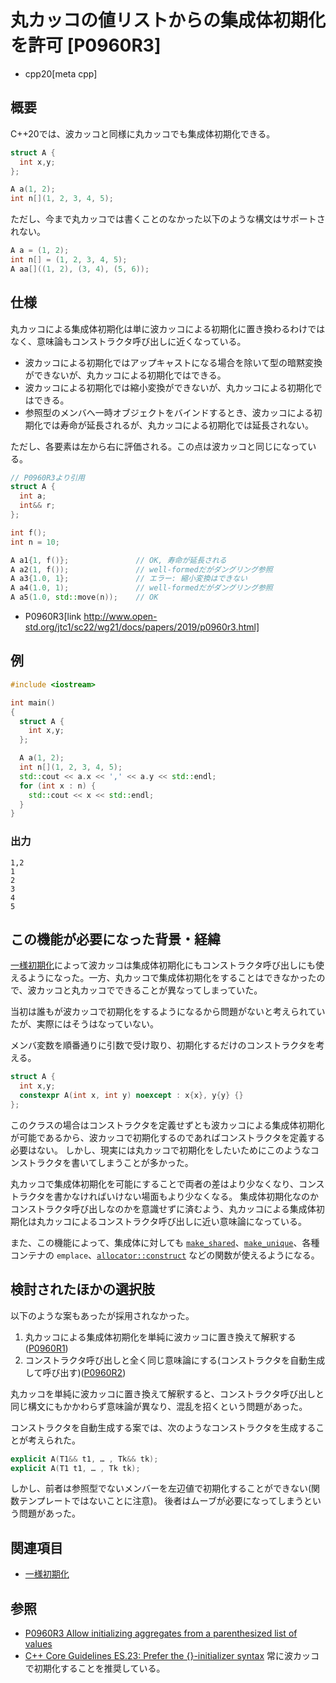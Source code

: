# 丸カッコの値リストからの集成体初期化を許可 [P0960R3]

* cpp20[meta cpp]

## 概要

C++20では、波カッコと同様に丸カッコでも集成体初期化できる。

```cpp
struct A {
  int x,y;
};

A a(1, 2);
int n[](1, 2, 3, 4, 5);
```

ただし、今まで丸カッコでは書くことのなかった以下のような構文はサポートされない。

```cpp
A a = (1, 2);
int n[] = (1, 2, 3, 4, 5);
A aa[]((1, 2), (3, 4), (5, 6));
```

## 仕様

丸カッコによる集成体初期化は単に波カッコによる初期化に置き換わるわけではなく、意味論もコンストラクタ呼び出しに近くなっている。

* 波カッコによる初期化ではアップキャストになる場合を除いて型の暗黙変換ができないが、丸カッコによる初期化ではできる。
* 波カッコによる初期化では縮小変換ができないが、丸カッコによる初期化ではできる。
* 参照型のメンバへ一時オブジェクトをバインドするとき、波カッコによる初期化では寿命が延長されるが、丸カッコによる初期化では延長されない。

ただし、各要素は左から右に評価される。この点は波カッコと同じになっている。

```cpp
// P0960R3より引用
struct A {
  int a;
  int&& r;
};

int f();
int n = 10;

A a1{1, f()};               // OK, 寿命が延長される
A a2(1, f());               // well-formedだがダングリング参照
A a3{1.0, 1};               // エラー: 縮小変換はできない
A a4(1.0, 1);               // well-formedだがダングリング参照
A a5(1.0, std::move(n));    // OK
```
* P0960R3[link http://www.open-std.org/jtc1/sc22/wg21/docs/papers/2019/p0960r3.html]

## 例
```cpp example
#include <iostream>

int main()
{
  struct A {
    int x,y;
  };

  A a(1, 2);
  int n[](1, 2, 3, 4, 5);
  std::cout << a.x << ',' << a.y << std::endl;
  for (int x : n) {
    std::cout << x << std::endl;
  }
}
```

### 出力
```
1,2
1
2
3
4
5
```

## この機能が必要になった背景・経緯

[一様初期化](/lang/cpp11/uniform_initialization.md)によって波カッコは集成体初期化にもコンストラクタ呼び出しにも使えるようになった。一方、丸カッコで集成体初期化をすることはできなかったので、波カッコと丸カッコでできることが異なってしまっていた。

当初は誰もが波カッコで初期化をするようになるから問題がないと考えられていたが、実際にはそうはなっていない。

メンバ変数を順番通りに引数で受け取り、初期化するだけのコンストラクタを考える。

```cpp
struct A {
  int x,y;
  constexpr A(int x, int y) noexcept : x{x}, y{y} {}
};
```

このクラスの場合はコンストラクタを定義せずとも波カッコによる集成体初期化が可能であるから、波カッコで初期化するのであればコンストラクタを定義する必要はない。
しかし、現実には丸カッコで初期化をしたいためにこのようなコンストラクタを書いてしまうことが多かった。

丸カッコで集成体初期化を可能にすることで両者の差はより少なくなり、コンストラクタを書かなければいけない場面もより少なくなる。
集成体初期化なのかコンストラクタ呼び出しなのかを意識せずに済むよう、丸カッコによる集成体初期化は丸カッコによるコンストラクタ呼び出しに近い意味論になっている。

また、この機能によって、集成体に対しても [`make_shared`](/reference/memory/make_shared.md)、[`make_unique`](/reference/memory/make_unique.md)、各種コンテナの `emplace`、[`allocator::construct`](/reference/memory/allocator/construct.md) などの関数が使えるようになる。

## 検討されたほかの選択肢

以下のような案もあったが採用されなかった。

1. 丸カッコによる集成体初期化を単純に波カッコに置き換えて解釈する([P0960R1](http://www.open-std.org/jtc1/sc22/wg21/docs/papers/2018/p0960r1.html))
2. コンストラクタ呼び出しと全く同じ意味論にする(コンストラクタを自動生成して呼び出す)([P0960R2](http://www.open-std.org/jtc1/sc22/wg21/docs/papers/2019/p0960r2.html))

丸カッコを単純に波カッコに置き換えて解釈すると、コンストラクタ呼び出しと同じ構文にもかかわらず意味論が異なり、混乱を招くという問題があった。

コンストラクタを自動生成する案では、次のようなコンストラクタを生成することが考えられた。

```cpp
explicit A(T1&& t1, … , Tk&& tk);
explicit A(T1 t1, … , Tk tk);
```

しかし、前者は参照型でないメンバーを左辺値で初期化することができない(関数テンプレートではないことに注意)。
後者はムーブが必要になってしまうという問題があった。

## 関連項目

- [一様初期化](/lang/cpp11/uniform_initialization.md)

## 参照

- [P0960R3 Allow initializing aggregates from a parenthesized list of values](http://www.open-std.org/jtc1/sc22/wg21/docs/papers/2019/p0960r3.html)
- [C++ Core Guidelines ES.23: Prefer the {}-initializer syntax](https://github.com/isocpp/CppCoreGuidelines/blob/master/CppCoreGuidelines.md#es23-prefer-the--initializer-syntax) 常に波カッコで初期化することを推奨している。
